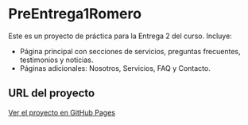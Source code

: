 # PreEntrega1Romero
Este es un proyecto de práctica para la Entrega 2 del curso. Incluye:
- Página principal con secciones de servicios, preguntas frecuentes, testimonios y noticias.
- Páginas adicionales: Nosotros, Servicios, FAQ y Contacto.

## URL del proyecto
[Ver el proyecto en GitHub Pages](https://secreto21.github.io/Pre-entrega2_proyectoRomero/Pages/nosotros.html)
